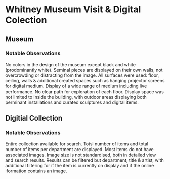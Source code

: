 # Whitney Museum Visit & Digital Colection

## Museum
### Notable Observations

No colors in the design of the museum except black and white (prodominantly white).
Seminal pieces are displayed on their own walls, not overcrowding or distracting from the image.
All surfaces were used: floor, ceiling, walls & additional created spaces such as hanging projector screens for digital medium.
Display of a wide range of medium including live performance.
No clear path for exploration of each floor.
Display space was not limited to inside the building, with outdoor areas displaying both perminant installations and curated sculptures and digital items.


## Digitial Collection
### Notable Observations

Entire collection available for search.
Totsl number of items and total number of items per department are displayed. 
Most items do not have associated images.
Image size is not standardised, both in detailed view and search results.
Results can be filtered but department, title & artist, with additional filtering for if the item is currently on display and if the online iformation contains an image.
